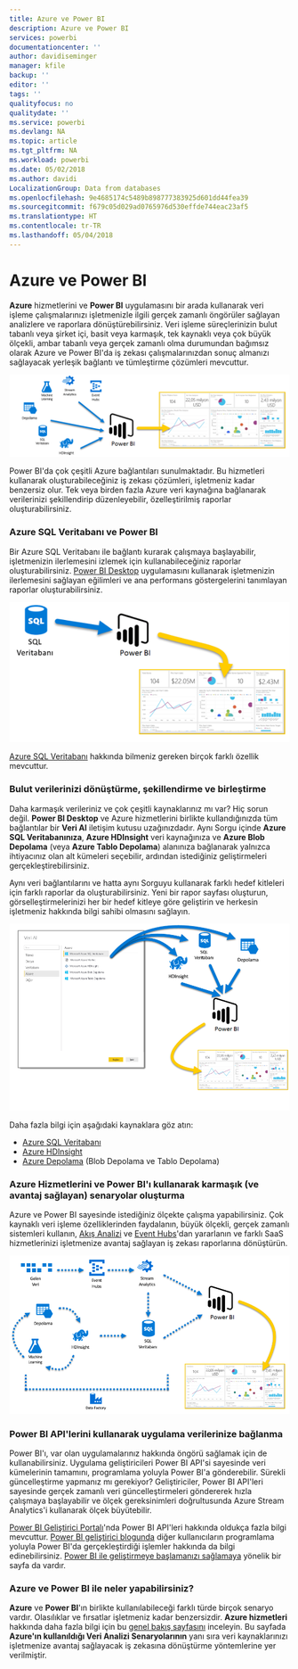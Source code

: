 ```yaml
---
title: Azure ve Power BI
description: Azure ve Power BI
services: powerbi
documentationcenter: ''
author: davidiseminger
manager: kfile
backup: ''
editor: ''
tags: ''
qualityfocus: no
qualitydate: ''
ms.service: powerbi
ms.devlang: NA
ms.topic: article
ms.tgt_pltfrm: NA
ms.workload: powerbi
ms.date: 05/02/2018
ms.author: davidi
LocalizationGroup: Data from databases
ms.openlocfilehash: 9e4685174c5489b898777383925d601dd44fea39
ms.sourcegitcommit: f679c05d029ad0765976d530effde744eac23af5
ms.translationtype: HT
ms.contentlocale: tr-TR
ms.lasthandoff: 05/04/2018
---
```

# <a name="azure-and-power-bi"></a>Azure ve Power BI
**Azure** hizmetlerini ve **Power BI** uygulamasını bir arada kullanarak veri işleme çalışmalarınızı işletmenizle ilgili gerçek zamanlı öngörüler sağlayan analizlere ve raporlara dönüştürebilirsiniz. Veri işleme süreçlerinizin bulut tabanlı veya şirket içi, basit veya karmaşık, tek kaynaklı veya çok büyük ölçekli, ambar tabanlı veya gerçek zamanlı olma durumundan bağımsız olarak Azure ve Power BI'da iş zekası çalışmalarınızdan sonuç almanızı sağlayacak yerleşik bağlantı ve tümleştirme çözümleri mevcuttur.

![](media/service-azure-and-power-bi/azure_1.png)

Power BI'da çok çeşitli Azure bağlantıları sunulmaktadır. Bu hizmetleri kullanarak oluşturabileceğiniz iş zekası çözümleri, işletmeniz kadar benzersiz olur. Tek veya birden fazla Azure veri kaynağına bağlanarak verilerinizi şekillendirip düzenleyebilir, özelleştirilmiş raporlar oluşturabilirsiniz.

### <a name="azure-sql-database-and-power-bi"></a>Azure SQL Veritabanı ve Power BI
Bir Azure SQL Veritabanı ile bağlantı kurarak çalışmaya başlayabilir, işletmenizin ilerlemesini izlemek için kullanabileceğiniz raporlar oluşturabilirsiniz. [Power BI Desktop](desktop-getting-started.md) uygulamasını kullanarak işletmenizin ilerlemesini sağlayan eğilimleri ve ana performans göstergelerini tanımlayan raporlar oluşturabilirsiniz.

![](media/service-azure-and-power-bi/azure_2_sqltopbi.png)

[Azure SQL Veritabanı](http://azure.microsoft.com/services/sql-database/) hakkında bilmeniz gereken birçok farklı özellik mevcuttur.

### <a name="transform-shape-and-merge-your-cloud-data"></a>Bulut verilerinizi dönüştürme, şekillendirme ve birleştirme
Daha karmaşık verileriniz ve çok çeşitli kaynaklarınız mı var? Hiç sorun değil. **Power BI Desktop** ve Azure hizmetlerini birlikte kullandığınızda tüm bağlantılar bir **Veri Al** iletişim kutusu uzağınızdadır. Aynı Sorgu içinde **Azure SQL Veritabanınıza**, **Azure HDInsight** veri kaynağınıza ve **Azure Blob Depolama** (veya **Azure Tablo Depolama**) alanınıza bağlanarak yalnızca ihtiyacınız olan alt kümeleri seçebilir, ardından istediğiniz geliştirmeleri gerçekleştirebilirsiniz.

Aynı veri bağlantılarını ve hatta aynı Sorguyu kullanarak farklı hedef kitleleri için farklı raporlar da oluşturabilirsiniz. Yeni bir rapor sayfası oluşturun, görselleştirmelerinizi her bir hedef kitleye göre geliştirin ve herkesin işletmeniz hakkında bilgi sahibi olmasını sağlayın.

![](media/service-azure-and-power-bi/azure_3_multipletopbi.png)

Daha fazla bilgi için aşağıdaki kaynaklara göz atın:

* [Azure SQL Veritabanı](http://azure.microsoft.com/services/sql-database/)
* [Azure HDInsight](http://azure.microsoft.com/services/hdinsight/)
* [Azure Depolama](http://azure.microsoft.com/services/storage/) (Blob Depolama ve Tablo Depolama)

### <a name="get-complex-and-ahead-using-azure-services-and-power-bi"></a>Azure Hizmetlerini ve Power BI'ı kullanarak karmaşık (ve avantaj sağlayan) senaryolar oluşturma
Azure ve Power BI sayesinde istediğiniz ölçekte çalışma yapabilirsiniz. Çok kaynaklı veri işleme özelliklerinden faydalanın, büyük ölçekli, gerçek zamanlı sistemleri kullanın, [Akış Analizi](http://azure.microsoft.com/services/stream-analytics/) ve [Event Hubs](http://azure.microsoft.com/services/event-hubs/)'dan yararlanın ve farklı SaaS hizmetlerinizi işletmenize avantaj sağlayan iş zekası raporlarına dönüştürün.

![](media/service-azure-and-power-bi/azure_4_complex.png)

### <a name="connect-your-app-data-using-power-bi-apis"></a>Power BI API'lerini kullanarak uygulama verilerinize bağlanma
Power BI'ı, var olan uygulamalarınız hakkında öngörü sağlamak için de kullanabilirsiniz. Uygulama geliştiricileri Power BI API'si sayesinde veri kümelerinin tamamını, programlama yoluyla Power BI'a gönderebilir. Sürekli güncelleştirme yapmanız mı gerekiyor? Geliştiriciler, Power BI API'leri sayesinde gerçek zamanlı veri güncelleştirmeleri göndererek hızla çalışmaya başlayabilir ve ölçek gereksinimleri doğrultusunda Azure Stream Analytics'i kullanarak ölçek büyütebilir.

[Power BI Geliştirici Portalı](http://dev.powerbi.com)'nda Power BI API'leri hakkında oldukça fazla bilgi mevcuttur. [Power BI geliştirici blogunda](http://blogs.msdn.com/powerbidev) diğer kullanıcıların programlama yoluyla Power BI'da gerçekleştirdiği işlemler hakkında da bilgi edinebilirsiniz. [Power BI ile geliştirmeye başlamanızı sağlamaya](https://msdn.microsoft.com/library/dn889824.aspx) yönelik bir sayfa da vardır.

### <a name="what-could-you-do-with-azure-and-power-bi"></a>Azure ve Power BI ile neler yapabilirsiniz?
**Azure** ve **Power BI**'ın birlikte kullanılabileceği farklı türde birçok senaryo vardır. Olasılıklar ve fırsatlar işletmeniz kadar benzersizdir. **Azure hizmetleri** hakkında daha fazla bilgi için bu [genel bakış sayfasını](http://go.microsoft.com/fwlink/?LinkId=535031&clcid=0x409) inceleyin. Bu sayfada **Azure'ın kullanıldığı Veri Analizi Senaryolarının** yanı sıra veri kaynaklarınızı işletmenize avantaj sağlayacak iş zekasına dönüştürme yöntemlerine yer verilmiştir.


